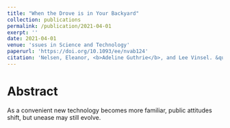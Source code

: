 ```yaml
---
title: "When the Drove is in Your Backyard"
collection: publications
permalink: /publication/2021-04-01
exerpt: ''
date: 2021-04-01
venue: 'ssues in Science and Technology'
paperurl: 'https://doi.org/10.1093/ee/nvab124'
citation: 'Nelsen, Eleanor, <b>Adeline Guthrie</b>, and Lee Vinsel. &quot;When the Drone is in Your Backyard.&quot; <i>Issues in Science and Technology</i> 37, no. 3 (Spring 2021): 29-31'
---
```


Abstract
======
As a convenient new technology becomes more familiar, public attitudes shift, but unease may still evolve.
